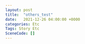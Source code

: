 ```yaml
---
layout: post
title:  "others_test"
date:   2021-12-26 04:00:00 +0000
categories: Etc
Tags: Story Etc
SceneCode: []
---
```

